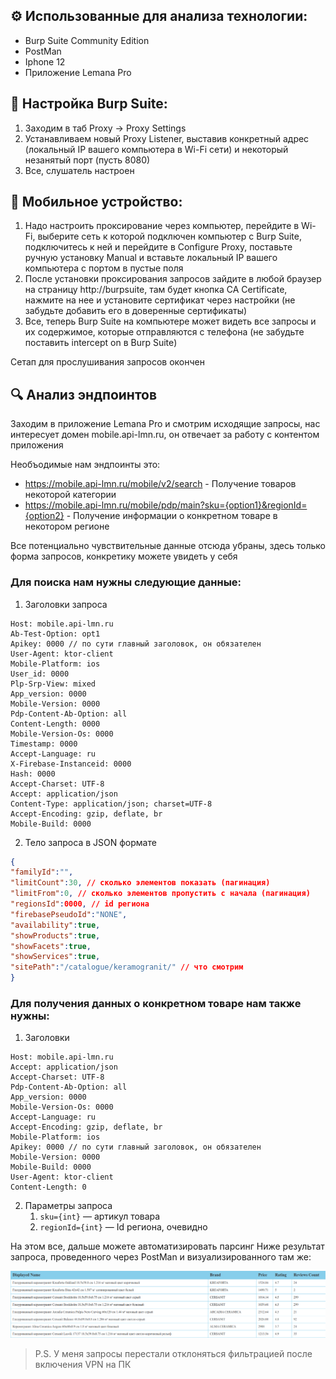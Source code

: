 ## ⚙️ Использованные для анализа технологии: 
- Burp Suite Community Edition
- PostMan
- Iphone 12 
- Приложение Lemana Pro

## 💼 Настройка Burp Suite: 
1. Заходим в таб Proxy -> Proxy Settings 
2. Устанавливаем новый Proxy Listener, выставив конкретный адрес (локальный IP вашего компьютера в Wi-Fi сети) и некоторый незанятый порт (пусть 8080)
3. Все, слушатель настроен

## 📱 Мобильное устройство:
1. Надо настроить проксирование через компьютер, перейдите в Wi-Fi, выберите сеть к которой подключен компьютер с Burp Suite, подключитесь к ней и перейдите в Configure Proxy, поставьте ручную установку Manual и вставьте локальный IP вашего компьютера с портом в пустые поля
2. После установки проксирования запросов зайдите в любой браузер на страницу http://burpsuite, там будет кнопка CA Certificate, нажмите на нее и установите сертификат через настройки (не забудьте добавить его в доверенные сертификаты)
3. Все, теперь Burp Suite на компьютере может видеть все запросы и их содержимое, которые отправляются с телефона (не забудьте поставить intercept on в Burp Suite)

Сетап для прослушивания запросов окончен

## 🔍 Анализ эндпоинтов

Заходим в приложение Lemana Pro и смотрим исходящие запросы, нас интересует домен mobile.api-lmn.ru, он отвечает за работу с контентом приложения

Необъодимые нам эндпоинты это:
 - https://mobile.api-lmn.ru/mobile/v2/search - Получение товаров некоторой категории
 - https://mobile.api-lmn.ru/mobile/pdp/main?sku={option1}&regionId={option2} - Получение информации о конкретном товаре в некотором регионе
 
Все потенциально чувствительные данные отсюда убраны, здесь только форма запросов, конкретику можете увидеть у себя

### Для поиска нам нужны следующие данные:
1. Заголовки запроса
```http
Host: mobile.api-lmn.ru
Ab-Test-Option: opt1
Apikey: 0000 // по сути главный заголовок, он обязателен
User-Agent: ktor-client
Mobile-Platform: ios
User_id: 0000
Plp-Srp-View: mixed
App_version: 0000
Mobile-Version: 0000
Pdp-Content-Ab-Option: all
Content-Length: 0000
Mobile-Version-Os: 0000
Timestamp: 0000
Accept-Language: ru
X-Firebase-Instanceid: 0000
Hash: 0000
Accept-Charset: UTF-8
Accept: application/json
Content-Type: application/json; charset=UTF-8
Accept-Encoding: gzip, deflate, br
Mobile-Build: 0000
```
2. Тело запроса в JSON формате
```json
{
"familyId":"",
"limitCount":30, // сколько элементов показать (пагинация)
"limitFrom":0, // сколько элементов пропустить с начала (пагинация)
"regionsId":0000, // id региона
"firebasePseudoId":"NONE",
"availability":true,
"showProducts":true,
"showFacets":true,
"showServices":true,
"sitePath":"/catalogue/keramogranit/" // что смотрим
}
```

### Для получения данных о конкретном товаре нам также нужны:
1. Заголовки
```http
Host: mobile.api-lmn.ru
Accept: application/json
Accept-Charset: UTF-8
Pdp-Content-Ab-Option: all
App_version: 0000
Mobile-Version-Os: 0000
Accept-Language: ru
Accept-Encoding: gzip, deflate, br
Mobile-Platform: ios
Apikey: 0000 // по сути главный заголовок, он обязателен
Mobile-Version: 0000
Mobile-Build: 0000
User-Agent: ktor-client
Content-Length: 0
```
2. Параметры запроса
	1. `sku={int}` — артикул товара
	2. `regionId={int}` — Id региона, очевидно

На этом все, дальше можете автоматизировать парсинг
Ниже результат запроса, проведенного через PostMan и визуализированного там же:

![Таблица данных](./media/img.png)

> P.S. У меня запросы перестали отклоняться фильтрацией после включения VPN на ПК